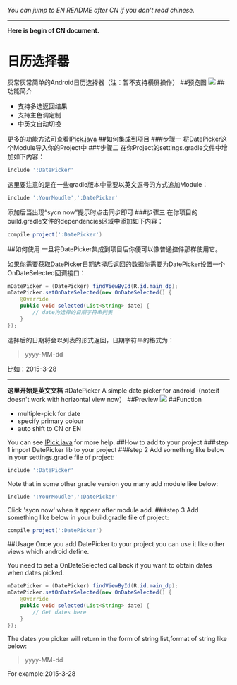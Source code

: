 *You can jump to EN README after CN if you don't read chinese.*
***
**Here is begin of CN document.**
# 日历选择器
灰常灰常简单的Android日历选择器（注：暂不支持横屏操作）
##预览图
![](https://github.com/AigeStudio/DatePicker/blob/master/PreviewGif.gif)
##功能简介
* 支持多选返回结果
* 支持主色调定制
* 中英文自动切换

更多的功能方法可查看[IPick.java](https://github.com/AigeStudio/DatePicker/blob/master/DatePicker/src/main/java/cn/aigestudio/datepicker/interfaces/IPick.java)
##如何集成到项目
###步骤一
将DatePicker这个Module导入你的Project中
###步骤二
在你Project的settings.gradle文件中增加如下内容：
```gradle
include ':DatePicker'
```
这里要注意的是在一些gradle版本中需要以英文逗号的方式追加Module：
```gradle
include ':YourMoudle',':DatePicker'
```
添加后当出现“sycn now”提示时点击同步即可
###步骤三
在你项目的build.gradle文件的dependencies区域中添加如下内容：
```gradle
compile project(':DatePicker')
```
##如何使用
一旦将DatePicker集成到项目后你便可以像普通控件那样使用它。

如果你需要获取DatePicker日期选择后返回的数据你需要为DatePicker设置一个OnDateSelected回调接口：
```Java
mDatePicker = (DatePicker) findViewById(R.id.main_dp);
mDatePicker.setOnDateSelected(new OnDateSelected() {
    @Override
    public void selected(List<String> date) {
        // date为选择的日期字符串列表
    }
});
```
选择后的日期将会以列表的形式返回，日期字符串的格式为：
>yyyy-MM-dd

比如：2015-3-28

***
**这里开始是英文文档**
#DatePicker
A simple date picker for android（note:it doesn't work with horizontal view now）
##Preview
![](https://github.com/AigeStudio/DatePicker/blob/master/PreviewGif.gif)
##Function
* multiple-pick for date
* specify primary colour
* auto shift to CN or EN

You can see [IPick.java](https://github.com/AigeStudio/DatePicker/blob/master/DatePicker/src/main/java/cn/aigestudio/datepicker/interfaces/IPick.java) for more help.
##How to add to your project
###step 1
import DatePicker lib to your project
###step 2
Add something like below in your settings.gradle file of project:
```gradle
include ':DatePicker'
```
Note that in some other gradle version you many add module like below:
```gradle
include ':YourMoudle',':DatePicker'
```
Click 'sycn now' when it appear after module add.
###step 3
Add something like below in your build.gradle file of project:
```gradle
compile project(':DatePicker')
```
##Usage
Once you add DatePicker to your project you can use it like other views which android define.

You need to set a OnDateSelected callback if you want to obtain dates when dates picked.
```Java
mDatePicker = (DatePicker) findViewById(R.id.main_dp);
mDatePicker.setOnDateSelected(new OnDateSelected() {
    @Override
    public void selected(List<String> date) {
        // Get dates here
    }
});
```
The dates you picker will return in the form of string list,format of string like below:
>yyyy-MM-dd

For example:2015-3-28
